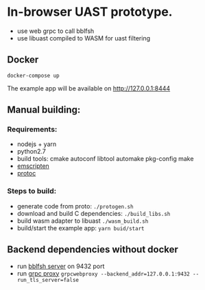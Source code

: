 # In-browser UAST prototype.

* use web grpc to call bblfsh
* use libuast compiled to WASM for uast filtering

## Docker

```
docker-compose up
```

The example app will be available on http://127.0.0.1:8444

## Manual building:

### Requirements:

* nodejs + yarn
* python2.7
* build tools: cmake autoconf libtool automake pkg-config make
* [emscripten](http://kripken.github.io/emscripten-site/)
* [protoc](https://github.com/google/protobuf)

### Steps to build:

* generate code from proto: `./protogen.sh`
* download and build C dependencies: `./build_libs.sh`
* build wasm adapter to libuast `./wasm_build.sh`
* build/start the example app: `yarn buid/start`

## Backend dependencies without docker

* run [bblfsh server](https://github.com/bblfsh/bblfshd/) on 9432 port
* run [grpc proxy](https://github.com/improbable-eng/grpc-web/tree/master/go/grpcwebproxy) `grpcwebproxy --backend_addr=127.0.0.1:9432 --run_tls_server=false`
